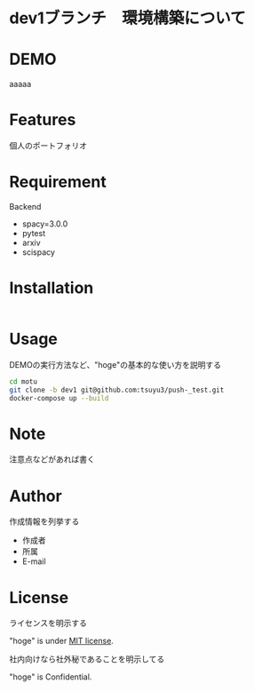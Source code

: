 # dev1ブランチ　環境構築について　



# DEMO

aaaaa



# Features

個人のポートフォリオ

# Requirement

Backend
* spacy=3.0.0
* pytest
* arxiv
* scispacy

# Installation


```bash

```

# Usage

DEMOの実行方法など、"hoge"の基本的な使い方を説明する

```bash
cd motu
git clone -b dev1 git@github.com:tsuyu3/push-_test.git
docker-compose up --build
```

# Note

注意点などがあれば書く

# Author

作成情報を列挙する

* 作成者
* 所属
* E-mail

# License
ライセンスを明示する

"hoge" is under [MIT license](https://en.wikipedia.org/wiki/MIT_License).

社内向けなら社外秘であることを明示してる

"hoge" is Confidential.
